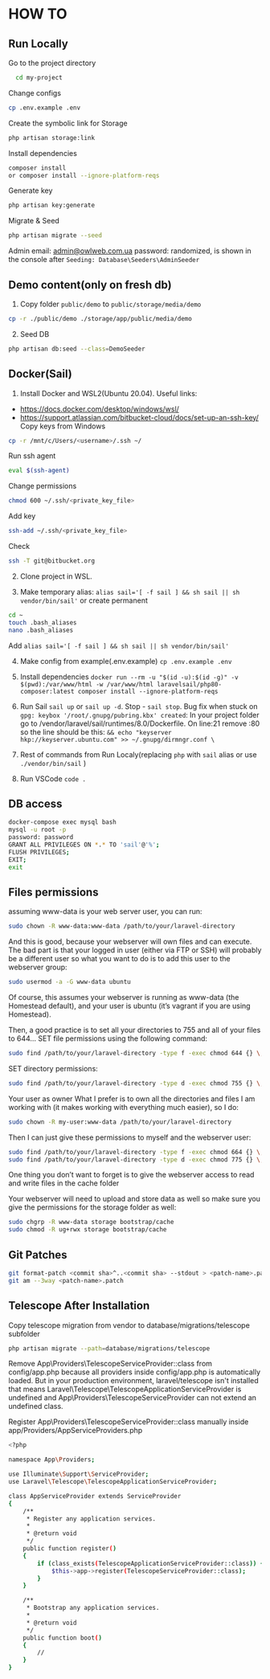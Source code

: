 # HOW TO
## Run Locally  

Go to the project directory  
~~~bash  
  cd my-project
~~~

Change configs
~~~bash  
cp .env.example .env
~~~

Create the symbolic link for Storage
~~~bash  
php artisan storage:link
~~~ 

Install  dependencies
~~~bash  
composer install
or composer install --ignore-platform-reqs
~~~ 

Generate key
~~~bash  
php artisan key:generate
~~~ 

Migrate & Seed
~~~bash  
php artisan migrate --seed
~~~ 
Admin email: admin@owlweb.com.ua
password: randomized, is shown in the console after ```Seeding: Database\Seeders\AdminSeeder```


## Demo content(only on fresh db)
1. Copy folder ```public/demo``` to ```public/storage/media/demo```
~~~bash
cp -r ./public/demo ./storage/app/public/media/demo
~~~
2. Seed DB
~~~bash
php artisan db:seed --class=DemoSeeder
~~~

## Docker(Sail)
1. Install Docker and WSL2(Ubuntu 20.04).
Useful links:
- https://docs.docker.com/desktop/windows/wsl/
- https://support.atlassian.com/bitbucket-cloud/docs/set-up-an-ssh-key/
Copy keys from Windows
~~~bash
cp -r /mnt/c/Users/<username>/.ssh ~/
~~~
Run ssh agent
~~~bash
eval $(ssh-agent)
~~~
Change permissions
~~~bash
chmod 600 ~/.ssh/<private_key_file>
~~~
Add key
~~~bash
ssh-add ~/.ssh/<private_key_file>
~~~
Check
~~~bash
ssh -T git@bitbucket.org
~~~

2. Clone project in WSL.

3. Make temporary alias: ```alias sail='[ -f sail ] && sh sail || sh vendor/bin/sail'``` or create permanent
~~~bash
cd ~
touch .bash_aliases
nano .bash_aliases
~~~
Add ```alias sail='[ -f sail ] && sh sail || sh vendor/bin/sail'```

4. Make config from example(.env.example) ```cp .env.example .env```

5. Install dependencies ```docker run --rm -u "$(id -u):$(id -g)" -v $(pwd):/var/www/html -w /var/www/html laravelsail/php80-composer:latest composer install --ignore-platform-reqs```

6. Run Sail ```sail up``` or ```sail up -d```. Stop - ```sail stop```. Bug fix when stuck on ```gpg: keybox '/root/.gnupg/pubring.kbx' created```:
In your project folder go to /vendor/laravel/sail/runtimes/8.0/Dockerfile. On line:21 remove :80 so the line should be this: ```&& echo "keyserver hkp://keyserver.ubuntu.com" >> ~/.gnupg/dirmngr.conf \```

7. Rest of commands from Run Localy(replacing ```php``` with ```sail``` alias or use ```./vendor/bin/sail``` )

8. Run VSCode ```code .```

## DB access
~~~bash
docker-compose exec mysql bash
mysql -u root -p
password: password
GRANT ALL PRIVILEGES ON *.* TO 'sail'@'%';
FLUSH PRIVILEGES;
EXIT;
exit
~~~

## Files permissions
assuming www-data is your web server user, you can run:
~~~bash
sudo chown -R www-data:www-data /path/to/your/laravel-directory
~~~
And this is good, because your webserver will own files and can execute. The bad part is that your logged in user (either via FTP or SSH) will probably be a different user so what you want to do is to add this user to the webserver group:
~~~bash
sudo usermod -a -G www-data ubuntu
~~~
Of course, this assumes your webserver is running as www-data (the Homestead default), and your user is ubuntu (it’s vagrant if you are using Homestead).

Then, a good practice is to set all your directories to 755 and all of your files to 644… SET file permissions using the following command:
~~~bash
sudo find /path/to/your/laravel-directory -type f -exec chmod 644 {} \;
~~~
SET directory permissions:
~~~bash
sudo find /path/to/your/laravel-directory -type d -exec chmod 755 {} \;
~~~
Your user as owner
What I prefer is to own all the directories and files I am working with (it makes working with everything much easier), so I do:
~~~bash
sudo chown -R my-user:www-data /path/to/your/laravel-directory
~~~
Then I can just give these permissions to myself and the webserver user:
~~~bash
sudo find /path/to/your/laravel-directory -type f -exec chmod 664 {} \;
sudo find /path/to/your/laravel-directory -type d -exec chmod 775 {} \;
~~~
One thing you don’t want to forget is to give the webserver access to read and write files in the cache folder

Your webserver will need to upload and store data as well so make sure you give the permissions for the storage folder as well:
~~~bash
sudo chgrp -R www-data storage bootstrap/cache
sudo chmod -R ug+rwx storage bootstrap/cache
~~~

## Git Patches
~~~bash
git format-patch <commit sha>^..<commit sha> --stdout > <patch-name>.patch
git am --3way <patch-name>.patch   
~~~

## Telescope After Installation
Copy telescope migration from vendor to database/migrations/telescope subfolder
~~~bash
php artisan migrate --path=database/migrations/telescope
~~~

Remove App\Providers\TelescopeServiceProvider::class from config/app.php because all providers inside config/app.php is automatically loaded. But in your production environment, laravel/telescope isn't installed that means Laravel\Telescope\TelescopeApplicationServiceProvider is undefined and App\Providers\TelescopeServiceProvider can not extend an undefined class.

Register App\Providers\TelescopeServiceProvider::class manually inside app/Providers/AppServiceProviders.php
~~~bash
<?php

namespace App\Providers;

use Illuminate\Support\ServiceProvider;
use Laravel\Telescope\TelescopeApplicationServiceProvider;

class AppServiceProvider extends ServiceProvider
{
    /**
     * Register any application services.
     *
     * @return void
     */
    public function register()
    {
        if (class_exists(TelescopeApplicationServiceProvider::class)) {
            $this->app->register(TelescopeServiceProvider::class);
        }
    }

    /**
     * Bootstrap any application services.
     *
     * @return void
     */
    public function boot()
    {
        //
    }
}
~~~
